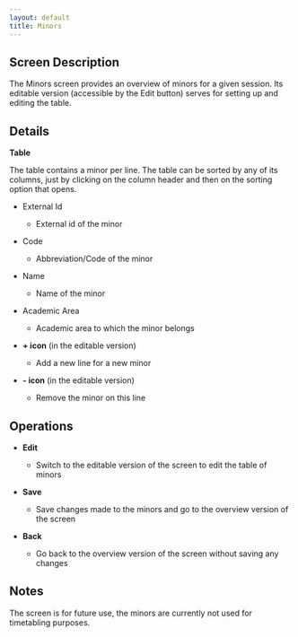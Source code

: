 ```yaml
---
layout: default
title: Minors
---
```



## Screen Description


 The Minors screen provides an overview of minors for a given session. Its editable version (accessible by the Edit button) serves for setting up and editing the table.

## Details


 **Table**


 The table contains a minor per line. The table can be sorted by any of its columns, just by clicking on the column header and then on the sorting option that opens.

* External Id
	* External id of the minor

* Code
	* Abbreviation/Code of the minor

* Name
	* Name of the minor

* Academic Area
	* Academic area to which the minor belongs

* **+ icon** (in the editable version)
	* Add a new line for a new minor

* **- icon** (in the editable version)
	* Remove the minor on this line

## Operations

* **Edit**
	* Switch to the editable version of the screen to edit the table of minors

* **Save**
	* Save changes made to the minors and go to the overview version of the screen

* **Back**
	* Go back to the overview version of the screen without saving any changes

## Notes


 The screen is for future use, the minors are currently not used for timetabling purposes.
